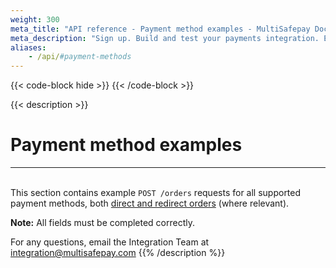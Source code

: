 ```yaml
---
weight: 300
meta_title: "API reference - Payment method examples - MultiSafepay Docs"
meta_description: "Sign up. Build and test your payments integration. Explore our products and services. Use our API reference, SDKs, and wrappers. Get support."
aliases:
    - /api/#payment-methods
---
```

{{< code-block hide >}}
{{< /code-block >}}

{{< description >}}
# Payment method examples
<hr class="separator">

&nbsp;  
This section contains example `POST /orders` requests for all supported payment methods, both [direct and redirect orders](/developer/api/difference-between-direct-and-redirect) (where relevant).

**Note:** All fields must be completed correctly.

For any questions, email the Integration Team at <integration@multisafepay.com>
{{% /description %}}
